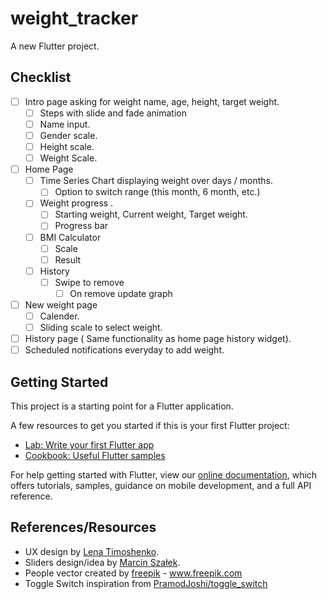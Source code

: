 # weight_tracker

A new Flutter project.


## Checklist

- [ ] Intro page asking for weight name, age, height, target weight.
    - [ ] Steps with slide and fade animation
    - [ ] Name input.
    - [ ] Gender scale.
    - [ ] Height scale.
    - [ ] Weight Scale.
- [ ] Home Page
    - [ ] Time Series Chart displaying weight over days / months.
        - [ ] Option to switch range (this month, 6 month, etc.)
    - [ ] Weight progress .
        - [ ] Starting weight, Current weight, Target weight.
        - [ ] Progress bar
    - [ ] BMI Calculator
        - [ ] Scale
        - [ ] Result
    - [ ] History
        - [ ] Swipe to remove
            - [ ] On remove update graph
- [ ] New weight page
    - [ ] Calender.
    - [ ] Sliding scale to select weight.
- [ ] History page ( Same functionality as home page history widget).
- [ ] Scheduled notifications everyday to add weight.

## Getting Started

This project is a starting point for a Flutter application.

A few resources to get you started if this is your first Flutter project:

- [Lab: Write your first Flutter app](https://flutter.dev/docs/get-started/codelab)
- [Cookbook: Useful Flutter samples](https://flutter.dev/docs/cookbook)

For help getting started with Flutter, view our
[online documentation](https://flutter.dev/docs), which offers tutorials,
samples, guidance on mobile development, and a full API reference.


## References/Resources
- UX design by [Lena Timoshenko](https://dribbble.com/Lorem).
- Sliders design/idea by [Marcin Szałek](https://github.com/MarcinusX).
- People vector created by [freepik](https://www.freepik.com/vectors/people) - www.freepik.com
- Toggle Switch inspiration from [PramodJoshi/toggle_switch](https://github.com/PramodJoshi/toggle_switch/blob/master/lib/toggle_switch.dart)